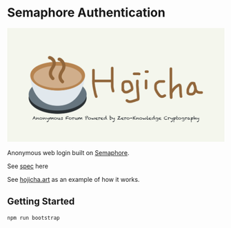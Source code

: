 # Semaphore Authentication

![](packages/frontend/img/og_hojicha.png)

Anonymous web login built on [Semaphore](https://github.com/kobigurk/semaphore#semaphore).

See [spec](https://hackmd.io/HefATMWnRN6qrngW7iZ1Eg) here

See [hojicha.art](https://hojicha.art) as an example of how it works.

## Getting Started

```
npm run bootstrap
```
